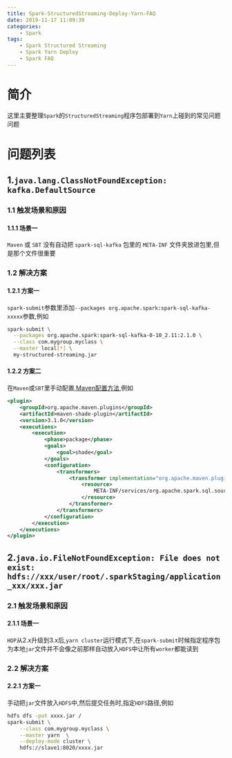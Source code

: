 ```yaml
---
title: Spark-StructuredStreaming-Deploy-Yarn-FAQ
date: 2019-11-17 11:09:39
categories:
    - Spark
tags:
    - Spark Structured Streaming
    - Spark Yarn Deploy
    - Spark FAQ
---
```


# 简介

这里主要整理`Spark`的`StructuredStreaming`程序包部署到`Yarn`上碰到的常见问题问题

# 问题列表

## 1.`java.lang.ClassNotFoundException: kafka.DefaultSource`

### 1.1 触发场景和原因

#### 1.1.1 场景一

`Maven` 或 `SBT` 没有自动把 `spark-sql-kafka` 包里的 `META-INF` 文件夹放进包里,但是那个文件很重要

### 1.2 解决方案

#### 1.2.1 方案一

`spark-submit`参数里添加`--packages org.apache.spark:spark-sql-kafka-xxxxx`参数,例如

```bash
spark-submit \
  --packages org.apache.spark:spark-sql-kafka-0-10_2.11:2.1.0 \
  --class com.mygroup.myclass \
  --master local[*] \
  my-structured-streaming.jar
```

#### 1.2.2 方案二

在`Maven`或`SBT`里手动配置,[Maven配置方法](https://maven.apache.org/plugins-archives/maven-shade-plugin-2.0/examples/resource-transformers.html),例如

```xml
<plugin>
    <groupId>org.apache.maven.plugins</groupId>
    <artifactId>maven-shade-plugin</artifactId>
    <version>3.1.0</version>
    <executions>
        <execution>
            <phase>package</phase>
            <goals>
                <goal>shade</goal>
            </goals>
            <configuration>
                <transformers>
                    <transformer implementation="org.apache.maven.plugins.shade.resource.AppendingTransformer">
                        <resource>
                            META-INF/services/org.apache.spark.sql.sources.DataSourceRegister
                        </resource>
                    </transformer>
                </transformers>
            </configuration>
        </execution>
    </executions>
</plugin>
```

## 2.`java.io.FileNotFoundException: File does not exist: hdfs://xxx/user/root/.sparkStaging/application_xxx/xxx.jar`

### 2.1 触发场景和原因

#### 2.1.1 场景一

`HDP`从2.x升级到3.x后,`yarn cluster`运行模式下,在`spark-submit`时候指定程序包为本地`jar`文件并不会像之前那样自动放入`HDFS`中让所有`worker`都能读到

### 2.2 解决方案

#### 2.2.1 方案一

手动把`jar`文件放入`HDFS`中,然后提交任务时,指定`HDFS`路径,例如
```bash
hdfs dfs -put xxxx.jar /
spark-submit \
    --class com.mygroup.myclass \
    --master yarn  \
    --deploy-mode cluster \
    hdfs://slave1:8020/xxxx.jar
```